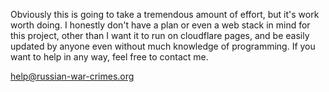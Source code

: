 Obviously this is going to take a tremendous amount of effort, but it's work worth doing.
I honestly don't have a plan or even a web stack in mind for this project, other than I want it to run on cloudflare pages, and be easily updated by anyone even without much knowledge of programming.
If you want to help in any way, feel free to contact me.

help@russian-war-crimes.org
